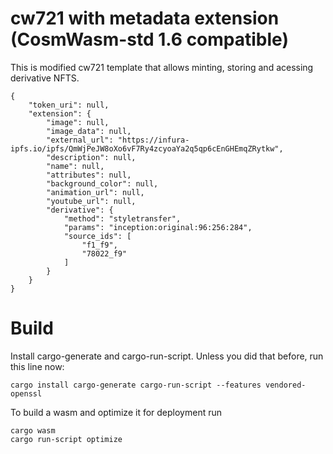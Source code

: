 # cw721 with metadata extension (CosmWasm-std 1.6 compatible)

This is modified cw721 template that allows minting, storing and acessing derivative NFTS.


```
{
    "token_uri": null,
    "extension": {
        "image": null,
        "image_data": null,
        "external_url": "https://infura-ipfs.io/ipfs/QmWjPeJW8oXo6vF7Ry4zcyoaYa2q5qp6cEnGHEmqZRytkw",
        "description": null,
        "name": null,
        "attributes": null,
        "background_color": null,
        "animation_url": null,
        "youtube_url": null,
        "derivative": {
            "method": "styletransfer",
            "params": "inception:original:96:256:284",
            "source_ids": [
                "f1_f9",
                "78022_f9"
            ]
        }
    }
}
```
# Build

Install cargo-generate and cargo-run-script. Unless you did that before, run this line now:

`cargo install cargo-generate cargo-run-script --features vendored-openssl `

To build a wasm and optimize it for deployment run

```
cargo wasm
cargo run-script optimize
```

